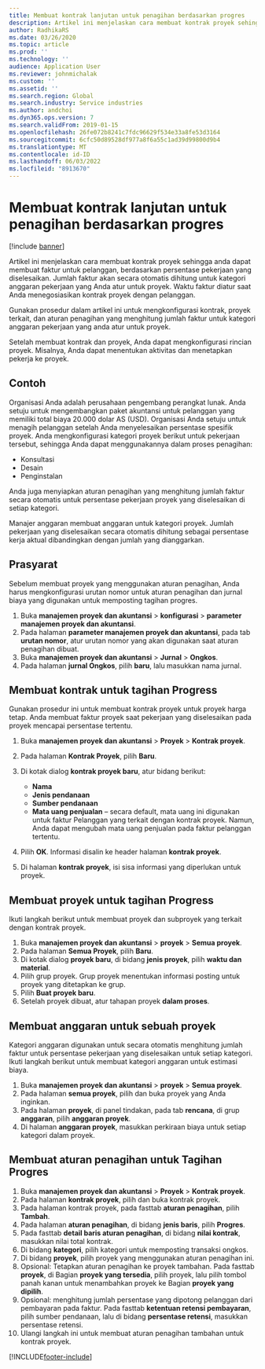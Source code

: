 ```yaml
---
title: Membuat kontrak lanjutan untuk penagihan berdasarkan progres
description: Artikel ini menjelaskan cara membuat kontrak proyek sehingga anda dapat membuat faktur untuk pelanggan, berdasarkan persentase pekerjaan yang diselesaikan.
author: RadhikaRS
ms.date: 03/26/2020
ms.topic: article
ms.prod: ''
ms.technology: ''
audience: Application User
ms.reviewer: johnmichalak
ms.custom: ''
ms.assetid: ''
ms.search.region: Global
ms.search.industry: Service industries
ms.author: andchoi
ms.dyn365.ops.version: 7
ms.search.validFrom: 2019-01-15
ms.openlocfilehash: 26fe072b8241c7fdc96629f534e33a8fe53d3164
ms.sourcegitcommit: 6cfc50d89528df977a8f6a55c1ad39d99800d9b4
ms.translationtype: MT
ms.contentlocale: id-ID
ms.lasthandoff: 06/03/2022
ms.locfileid: "8913670"
---
```

# <a name="create-advanced-contracts-for-billing-based-on-progress"></a>Membuat kontrak lanjutan untuk penagihan berdasarkan progres
[!include [banner](../includes/banner.md)]

Artikel ini menjelaskan cara membuat kontrak proyek sehingga anda dapat membuat faktur untuk pelanggan, berdasarkan persentase pekerjaan yang diselesaikan. Jumlah faktur akan secara otomatis dihitung untuk kategori anggaran pekerjaan yang Anda atur untuk proyek. Waktu faktur diatur saat Anda menegosiasikan kontrak proyek dengan pelanggan.

Gunakan prosedur dalam artikel ini untuk mengkonfigurasi kontrak, proyek terkait, dan aturan penagihan yang menghitung jumlah faktur untuk kategori anggaran pekerjaan yang anda atur untuk proyek.

Setelah membuat kontrak dan proyek, Anda dapat mengkonfigurasi rincian proyek. Misalnya, Anda dapat menentukan aktivitas dan menetapkan pekerja ke proyek.

## <a name="example"></a>Contoh

Organisasi Anda adalah perusahaan pengembang perangkat lunak. Anda setuju untuk mengembangkan paket akuntansi untuk pelanggan yang memiliki total biaya 20.000 dolar AS (USD). Organisasi Anda setuju untuk menagih pelanggan setelah Anda menyelesaikan persentase spesifik proyek. Anda mengkonfigurasi kategori proyek berikut untuk pekerjaan tersebut, sehingga Anda dapat menggunakannya dalam proses penagihan:

- Konsultasi
- Desain
- Penginstalan

Anda juga menyiapkan aturan penagihan yang menghitung jumlah faktur secara otomatis untuk persentase pekerjaan proyek yang diselesaikan di setiap kategori.

Manajer anggaran membuat anggaran untuk kategori proyek. Jumlah pekerjaan yang diselesaikan secara otomatis dihitung sebagai persentase kerja aktual dibandingkan dengan jumlah yang dianggarkan.

## <a name="prerequisites"></a>Prasyarat

Sebelum membuat proyek yang menggunakan aturan penagihan, Anda harus mengkonfigurasi urutan nomor untuk aturan penagihan dan jurnal biaya yang digunakan untuk memposting tagihan progres.

1. Buka **manajemen proyek dan akuntansi** \> **konfigurasi** \> **parameter manajemen proyek dan akuntansi**.
2. Pada halaman **parameter manajemen proyek dan akuntansi**, pada tab **urutan nomor**, atur urutan nomor yang akan digunakan saat aturan penagihan dibuat.
3. Buka **manajemen proyek dan akuntansi** \> **Jurnal** \> **Ongkos**.
4. Pada halaman **jurnal Ongkos**, pilih **baru**, lalu masukkan nama jurnal.

## <a name="create-a-contract-for-progress-billings"></a>Membuat kontrak untuk tagihan Progress

Gunakan prosedur ini untuk membuat kontrak proyek untuk proyek harga tetap. Anda membuat faktur proyek saat pekerjaan yang diselesaikan pada proyek mencapai persentase tertentu.

1. Buka **manajemen proyek dan akuntansi** \> **Proyek** \> **Kontrak proyek**.
2. Pada halaman **Kontrak Proyek**, pilih **Baru**.
3. Di kotak dialog **kontrak proyek baru**, atur bidang berikut:

    - **Nama**
    - **Jenis pendanaan**
    - **Sumber pendanaan**
    - **Mata uang penjualan** – secara default, mata uang ini digunakan untuk faktur Pelanggan yang terkait dengan kontrak proyek. Namun, Anda dapat mengubah mata uang penjualan pada faktur pelanggan tertentu.

4. Pilih **OK**. Informasi disalin ke header halaman **kontrak proyek**.
5. Di halaman **kontrak proyek**, isi sisa informasi yang diperlukan untuk proyek.

## <a name="create-a-project-for-progress-billings"></a>Membuat proyek untuk tagihan Progress

Ikuti langkah berikut untuk membuat proyek dan subproyek yang terkait dengan kontrak proyek.

1. Buka **manajemen proyek dan akuntansi** \> **proyek** \> **Semua proyek**.
2. Pada halaman **Semua Proyek**, pilih **Baru**.
3. Di kotak dialog **proyek baru**, di bidang **jenis proyek**, pilih **waktu dan material**.
4. Pilih grup proyek. Grup proyek menentukan informasi posting untuk proyek yang ditetapkan ke grup.
5. Pilih **Buat proyek baru**.
6. Setelah proyek dibuat, atur tahapan proyek **dalam proses**.

## <a name="create-a-budget-for-a-project"></a>Membuat anggaran untuk sebuah proyek

Kategori anggaran digunakan untuk secara otomatis menghitung jumlah faktur untuk persentase pekerjaan yang diselesaikan untuk setiap kategori. Ikuti langkah berikut untuk membuat kategori anggaran untuk estimasi biaya.

1. Buka **manajemen proyek dan akuntansi** \> **proyek** \> **Semua proyek**.
2. Pada halaman **semua proyek**, pilih dan buka proyek yang Anda inginkan.
3. Pada halaman **proyek**, di panel tindakan, pada tab **rencana**, di grup **anggaran**, pilih **anggaran proyek**.
4. Di halaman **anggaran proyek**, masukkan perkiraan biaya untuk setiap kategori dalam proyek.

## <a name="create-billing-rules-for-progress-billings"></a>Membuat aturan penagihan untuk Tagihan Progres

1. Buka **manajemen proyek dan akuntansi** \> **Proyek** \> **Kontrak proyek**.
2. Pada halaman **kontrak proyek**, pilih dan buka kontrak proyek.
3. Pada halaman kontrak proyek, pada fasttab **aturan penagihan**, pilih **Tambah**.
4. Pada halaman **aturan penagihan**, di bidang **jenis baris**, pilih **Progres**.
5. Pada fasttab **detail baris aturan penagihan**, di bidang **nilai kontrak**, masukkan nilai total kontrak.
6. Di bidang **kategori**, pilih kategori untuk memposting transaksi ongkos.
7. Di bidang **proyek**, pilih proyek yang menggunakan aturan penagihan ini.
8. Opsional: Tetapkan aturan penagihan ke proyek tambahan. Pada fasttab **proyek**, di Bagian **proyek yang tersedia**, pilih proyek, lalu pilih tombol panah kanan untuk menambahkan proyek ke Bagian **proyek yang dipilih**.
9. Opsional: menghitung jumlah persentase yang dipotong pelanggan dari pembayaran pada faktur. Pada fasttab **ketentuan retensi pembayaran**, pilih sumber pendanaan, lalu di bidang **persentase retensi**, masukkan persentase retensi.
10. Ulangi langkah ini untuk membuat aturan penagihan tambahan untuk kontrak proyek.


[!INCLUDE[footer-include](../includes/footer-banner.md)]